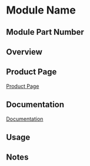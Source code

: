 # Module Name

## Module Part Number
<!-- The official part number for the module. -->

## Overview
<!-- A brief description of the module and its purpose. -->

## Product Page
[Product Page](URL)

## Documentation
[Documentation](URL)

## Usage
<!-- Example code or instructions on how to use the module. -->

## Notes
<!-- Any additional notes or important information related to the module. -->
